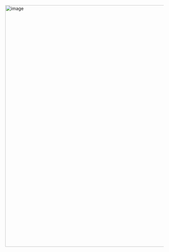 <img width="770" alt="image" src="https://github.com/user-attachments/assets/67716d24-a1a0-4aa9-92bb-0cde2403b4c9">
